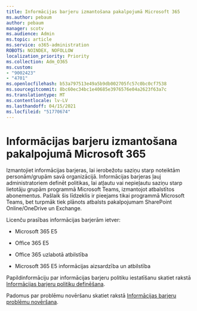 ```yaml
---
title: Informācijas barjeru izmantošana pakalpojumā Microsoft 365
ms.author: pebaum
author: pebaum
manager: scotv
ms.audience: Admin
ms.topic: article
ms.service: o365-administration
ROBOTS: NOINDEX, NOFOLLOW
localization_priority: Priority
ms.collection: Adm_O365
ms.custom:
- "9002423"
- "4701"
ms.openlocfilehash: b53a797513e49a5b9db002705fc57c0bc0cf7538
ms.sourcegitcommit: 8bc60ec34bc1e40685e3976576e04a2623f63a7c
ms.translationtype: MT
ms.contentlocale: lv-LV
ms.lasthandoff: 04/15/2021
ms.locfileid: "51770674"
---
```

# <a name="using-information-barriers-in-microsoft-365"></a>Informācijas barjeru izmantošana pakalpojumā Microsoft 365

Izmantojiet informācijas barjeras, lai ierobežotu saziņu starp noteiktām personām/grupām savā organizācijā. Informācijas barjeras ļauj administratoriem definēt politikas, lai atļautu vai nepieļautu saziņu starp lietotāju grupām programmā Microsoft Teams, izmantojot atbalstītos abonementus.  Pašlaik šis līdzeklis ir pieejams tikai programmā Microsoft Teams, bet turpmāk tiek plānots atbalsts pakalpojumam SharePoint Online/OneDrive un Exchange.

Licenču prasības informācijas barjerām ietver:

- Microsoft 365 E5

- Office 365 E5

- Office 365 uzlabotā atbilstība

- Microsoft 365 E5 informācijas aizsardzība un atbilstība

Papildinformāciju par informācijas barjeru politiku iestatīšanu skatiet rakstā [Informācijas barjeru politiku definēšana](https://docs.microsoft.com/microsoft-365/compliance/information-barriers-policies).

Padomus par problēmu novēršanu skatiet rakstā [Informācijas barjeru problēmu novēršana](https://docs.microsoft.com/microsoft-365/compliance/information-barriers-troubleshooting).
